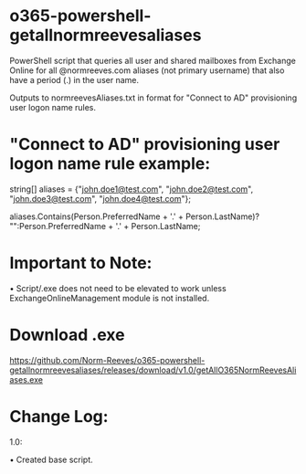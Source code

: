 # o365-powershell-getallnormreevesaliases
PowerShell script that queries all user and shared mailboxes from Exchange Online for all @normreeves.com aliases (not primary username) that also have a period (.) in the user name.

Outputs to normreevesAliases.txt in format for "Connect to AD" provisioning user logon name rules.

"Connect to AD" provisioning user logon name rule example:
=========
string[] aliases = {"john.doe1@test.com", "john.doe2@test.com", "john.doe3@test.com", "john.doe4@test.com"};

aliases.Contains(Person.PreferredName + '.' + Person.LastName)? "":Person.PreferredName + '.' + Person.LastName;

Important to Note:
=========
• Script/.exe does not need to be elevated to work unless ExchangeOnlineManagement module is not installed.

Download .exe
=========
https://github.com/Norm-Reeves/o365-powershell-getallnormreevesaliases/releases/download/v1.0/getAllO365NormReevesAliases.exe

Change Log:
============
1.0:

  • Created base script.
